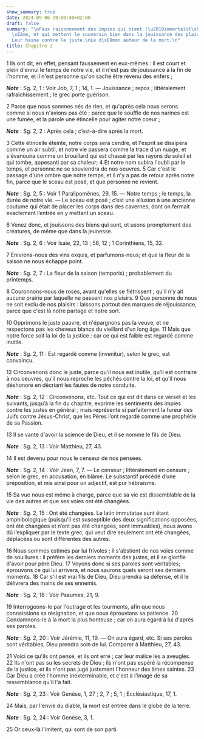 ```yaml
---
show_summary: true
date: 2024-09-06 20:00:40+02:00
draft: false
summary: "\nFaux raisonnement des impies qui nient l\u2019immortalit\xE9 de l\u2019\
  \xE2me, et qui mettent le souverain bien dans la jouissance des plaisirs sensibles.\n\
  Leur haine contre le juste.\nLe d\xE9mon auteur de la mort.\n"
title: Chapitre 2
---
```





1 Ils ont dit, en effet, pensant faussement en eux-mêmes : Il est court et plein d'ennui le temps de notre vie, et il n'est pas de jouissance à la fin de l'homme, et il n'est personne qu'on sache être revenu des enfers ;

***Note*** :  Sg. 2, 1 : Voir Job, 7, 1 ; 14, 1. ― Jouissance ; repos ; littéralement rafraîchissement ; le grec porte guérison.

2 Parce que nous sommes nés de rien, et qu'après cela nous serons comme si nous n'avions pas été ; parce que le souffle de nos narines est une fumée, et la parole une étincelle pour agiter notre coeur ;

***Note*** :  Sg. 2, 2 : Après cela ; c’est-à-dire après la mort.

3 Cette étincelle éteinte, notre corps sera cendre, et l'esprit se dissipera comme un air subtil, et notre vie passera comme la trace d'un nuage, et s'évanouira comme un brouillard qui est chassé par les rayons du soleil et qui tombe, appesanti par sa chaleur; 4 Et notre nom subira l'oubli par le temps, et personne ne se souviendra de nos oeuvres. 5 Car c'est le passage d'une ombre que notre temps, et il n'y a pas de retour après notre fin, parce que le sceau est posé, et que personne ne revient.

***Note*** :  Sg. 2, 5 : Voir 1 Paralipomènes, 29, 15. ― Notre temps ; le temps, la durée de notre vie. ― Le sceau est posé ; c’est une allusion à une ancienne coutume qui était de placer les corps dans des cavernes, dont on fermait exactement l’entrée en y mettant un sceau.


6 Venez donc, et jouissons des biens qui sont, et usons promptement des créatures, de même que dans la jeunesse.

***Note*** :  Sg. 2, 6 : Voir Isaïe, 22, 13 ; 56, 12 ; 1 Corinthiens, 15, 32.

7 Enivrons-nous des vins exquis, et parfumons-nous; et que la fleur de la saison ne nous échappe point.

***Note*** :  Sg. 2, 7 : La fleur de la saison (temporis) ; probablement du printemps.

8 Couronnons-nous de roses, avant qu'elles se flétrissent ; qu'il n'y ait aucune prairie par laquelle ne passent nos plaisirs. 9 Que personne de nous ne soit exclu de nos plaisirs : laissons partout des marques de réjouissance, parce que c'est là notre partage et notre sort.


10 Opprimons le juste pauvre, et n'épargnons pas la veuve, et ne respectons pas les cheveux blancs du vieillard d'un long âge. 11 Mais que notre force soit la loi de la justice : car ce qui est faible est regardé comme inutile.

***Note*** :  Sg. 2, 11 : Est regardé comme (invenitur), selon le grec, est convaincu.

12 Circonvenons donc le juste, parce qu'il nous est inutile, qu'il est contraire à nos oeuvres, qu'il nous reproche les péchés contre la loi, et qu'il nous déshonore en décriant les fautes de notre conduite.

***Note*** :  Sg. 2, 12 : Circonvenons, etc. Tout ce qui est dit dans ce verset et les suivants, jusqu’à la fin du chapitre, exprime les sentiments des impies contre les justes en général ; mais représente si parfaitement la fureur des Juifs contre Jésus-Christ, que les Pères l’ont regardé comme une prophétie de sa Passion.

13 Il se vante d'avoir la science de Dieu, et il se nomme le fils de Dieu.

***Note*** :  Sg. 2, 13 : Voir Matthieu, 27, 43.

14 Il est devenu pour nous le censeur de nos pensées.

***Note*** :  Sg. 2, 14 : Voir Jean, 7, 7. ― Le censeur ; littéralement en censure ; selon le grec, en accusation, en blâme. Le substantif précédé d’une préposition, et mis ainsi pour un adjectif, est pur hébraïsme.

15 Sa vue nous est même à charge, parce que sa vie est dissemblable de la vie des autres et que ses voies ont été changées.

***Note*** :  Sg. 2, 15 : Ont été changées. Le latin immutatae sunt étant amphibologique (puisqu’il est susceptible des deux significations opposées, ont été changées et n’ont pas été changées, sont immuables), nous avons dû l’expliquer par le texte grec, qui veut dire seulement ont été changées, déplacées ou sont différentes des autres.

16 Nous sommes estimés par lui frivoles ; il s'abstient de nos voies comme de souillures : il préfère les derniers moments des justes, et il se glorifie d'avoir pour père Dieu. 17 Voyons donc si ses paroles sont véritables; éprouvons ce qui lui arrivera, et nous saurons quels seront ses derniers moments. 18 Car s'il est vrai fils de Dieu, Dieu prendra sa défense, et il le délivrera des mains de ses ennemis.

***Note*** :  Sg. 2, 18 : Voir Psaumes, 21, 9.

19 Interrogeons-le par l'outrage et les tourments, afin que nous connaissions sa résignation, et que nous éprouvions sa patience. 20 Condamnons-le à la mort la plus honteuse ; car on aura égard à lui d'après ses paroles.

***Note*** :  Sg. 2, 20 : Voir Jérémie, 11, 19. ― On aura égard, etc. Si ses paroles sont véritables, Dieu prendra soin de lui. Comparer à Matthieu, 27, 43.


21 Voici ce qu'ils ont pensé, et ils ont erré ; car leur malice les a aveuglés. 22 Ils n'ont pas su les secrets de Dieu ; ils n'ont pas espéré la récompense de la justice, et ils n'ont pas jugé justement l'honneur des âmes saintes. 23 Car Dieu a créé l'homme inexterminable, et c'est à l'image de sa ressemblance qu'il l'a fait.

***Note*** :  Sg. 2, 23 : Voir Genèse, 1, 27 ; 2, 7 ; 5, 1 ; Ecclésiastique, 17, 1.

24 Mais, par l'envie du diable, la mort est entrée dans le globe de la terre.

***Note*** :  Sg. 2, 24 : Voir Genèse, 3, 1.

25 Or ceux-là l'imitent, qui sont de son parti.

